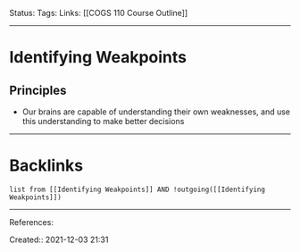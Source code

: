 Status: 
Tags: 
Links: [[COGS 110 Course Outline]]
___
# Identifying Weakpoints
## Principles
- Our brains are capable of understanding their own weaknesses, and use this understanding to make better decisions
___
# Backlinks
```dataview
list from [[Identifying Weakpoints]] AND !outgoing([[Identifying Weakpoints]])
```
___
References:

Created:: 2021-12-03 21:31
